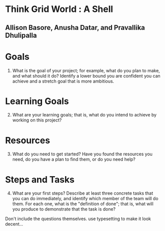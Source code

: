 # Think Grid World : A Shell 
## Allison Basore, Anusha Datar, and Pravallika Dhulipalla

# Goals
1) What is the goal of your project; for example, what do you plan to make, and what should it do?  Identify a lower bound you are confident you can achieve and a stretch goal that is more ambitious.
# Learning Goals
2) What are your learning goals; that is, what do you intend to achieve by working on this project?
# Resources
3) What do you need to get started?  Have you found the resources you need, do you have a plan to find them, or do you need help?
# Steps and Tasks
4) What are your first steps?  Describe at least three concrete tasks that you can do immediately, and identify which member of the team will do them.  For each one, what is the "definition of done"; that is, what will you produce to demonstrate that the task is done?

Don't include the questions themselves. use typesetting to make it look decent...
